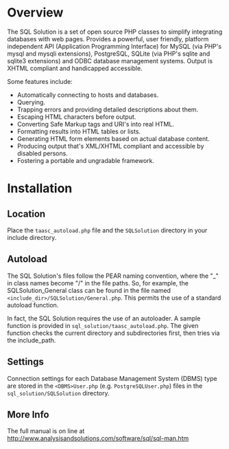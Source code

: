 Overview
========

The SQL Solution is a set of open source PHP classes to simplify integrating
databases with web pages.  Provides a powerful, user friendly, platform
independent API (Application Programming Interface) for MySQL (via PHP's
mysql and mysqli extensions), PostgreSQL, SQLite (via PHP's sqlite and
sqlite3 extensions) and ODBC database management systems.
Output is XHTML compliant and handicapped accessible.

Some features include:

* Automatically connecting to hosts and databases.
* Querying.
* Trapping errors and providing detailed descriptions about them.
* Escaping HTML characters before output.
* Converting Safe Markup tags and URI's into real HTML.
* Formatting results into HTML tables or lists.
* Generating HTML form elements based on actual database content.
* Producing output that's XML/XHTML compliant and accessible by disabled persons.
* Fostering a portable and ungradable framework.


Installation
============
Location
--------
Place the `taasc_autoload.php` file and the `SQLSolution` directory in your
include directory.

Autoload
--------
The SQL Solution's files follow the PEAR naming convention, where the "_"
in class names become "/" in the file paths.  So, for example, the
SQLSolution_General class can be found in the file named
`<include_dir>/SQLSolution/General.php`.  This permits the use of a standard
autoload function.

In fact, the SQL Solution requires the use of an autoloader.  A sample
function is provided in `sql_solution/taasc_autoload.php`.  The given function
checks the current directory and subdirectories first, then tries via the
include_path.

Settings
--------
Connection settings for each Database Management System (DBMS) type are
stored in the `<DBMS>User.php` (e.g. `PostgreSQLUser.php`) files in the
`sql_solution/SQLSolution` directory.

More Info
---------
The full manual is on line at
http://www.analysisandsolutions.com/software/sql/sql-man.htm
